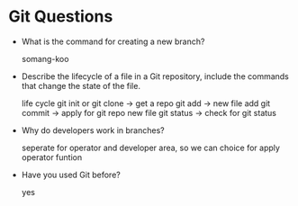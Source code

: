 # Git Questions

- What is the command for creating a new branch?

  somang-koo

- Describe the lifecycle of a file in a Git repository, include the commands that change the state of the file.

  life cycle
  git init or git clone -> get a repo
  git add -> new file add
  git commit -> apply for git repo new file
  git status -> check for git status

- Why do developers work in branches?

  seperate for operator and developer area, so we can choice for apply operator funtion

- Have you used Git before?

  yes
